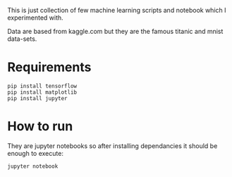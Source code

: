 This is just collection of few machine learning scripts and notebook which I experimented with.

Data are based from kaggle.com but they are the famous titanic and mnist data-sets.

# Requirements

```
pip install tensorflow
pip install matplotlib
pip install jupyter
```

# How to run

They are jupyter notebooks so after installing dependancies it should be enough to execute:

```
jupyter notebook
```
